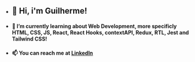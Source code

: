 - ## 👋 Hi, i'm Guilherme!
- #### 🌱 I’m currently learning about Web Development, more specificly HTML, CSS, JS, React, React Hooks, contextAPI, Redux, RTL, Jest and Tailwind CSS!  
- #### 📫 You can reach me at <a href="https://www.linkedin.com/in/guihallmann/"> LinkedIn </a>
